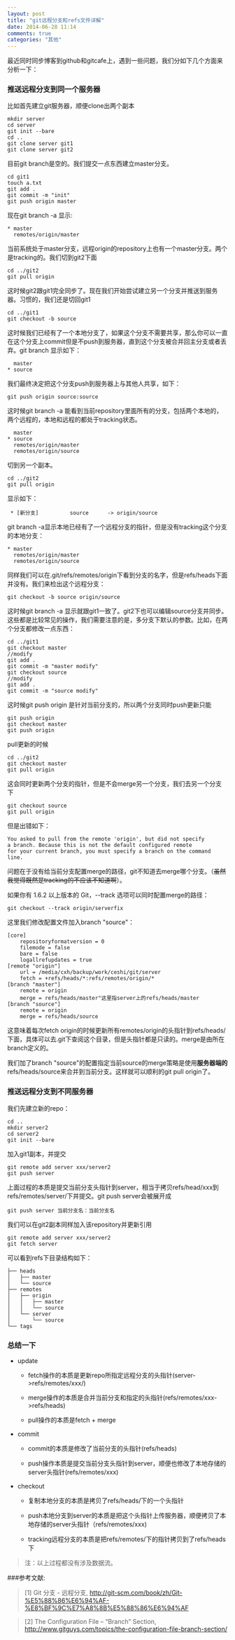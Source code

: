 ```yaml
---
layout: post
title: "git远程分支和refs文件详解"
date: 2014-06-28 11:14
comments: true
categories: "其他"
---
```


  最近同时同步博客到github和gitcafe上，遇到一些问题，我们分如下几个方面来分析一下：

### 推送远程分支到同一个服务器

  比如首先建立git服务器，顺便clone出两个副本

	mkdir server
	cd server
	git init --bare
	cd ..
	git clone server git1
	git clone server git2

  目前git branch是空的。我们提交一点东西建立master分支。

	cd git1
	touch a.txt
	git add .
	git commit -m "init"
	git push origin master

  现在git branch -a 显示:

	* master
	  remotes/origin/master

  当前系统处于master分支，远程origin的repository上也有一个master分支。两个是tracking的。我们切到git2下面

	cd ../git2
	git pull origin

  这时候git2跟git1完全同步了。现在我们开始尝试建立另一个分支并推送到服务器。习惯的，我们还是切回git1

	cd ../git1
	git checkout -b source

  这时候我们已经有了一个本地分支了，如果这个分支不需要共享，那么你可以一直在这个分支上commit但是不push到服务器，直到这个分支被合并回主分支或者丢弃。git branch 显示如下：

	  master
	* source

<!--more-->

  我们最终决定把这个分支push到服务器上与其他人共享，如下：

	git push origin source:source

  这时候git branch -a 能看到当前repository里面所有的分支，包括两个本地的，两个远程的，本地和远程的都处于tracking状态。

	  master
	* source
	  remotes/origin/master
	  remotes/origin/source

  切到另一个副本。
	
	cd ../git2
	git pull origin

  显示如下：

	 * [新分支]          source      -> origin/source

  git branch -a显示本地已经有了一个远程分支的指针，但是没有tracking这个分支的本地分支：

	* master
	  remotes/origin/master
	  remotes/origin/source

  同样我们可以在.git/refs/remotes/origin下看到分支的名字，但是refs/heads下面并没有。我们来检出这个远程分支：
	
	git checkout -b source origin/source

  这时候git branch -a 显示就跟git1一致了。git2下也可以编辑source分支并同步。这些都是比较常见的操作，我们需要注意的是，多分支下默认的参数。比如，在两个分支都修改一点东西：

	cd ../git1
	git checkout master
	//modify 
	git add .
	git commit -m "master modify"
	git checkout source
	//modify
	git add .
	git commit -m "source modify"

  这时候git push origin 是针对当前分支的，所以两个分支同时push更新只能
	
	git push origin
	git checkout master
	git push origin

  pull更新的时候
	
	cd ../git2
	git checkout master
	git pull origin

  这会同时更新两个分支的指针，但是不会merge另一个分支，我们去另一个分支下

	git checkout source
	git pull origin

  但是出错如下：

	You asked to pull from the remote 'origin', but did not specify
	a branch. Because this is not the default configured remote
	for your current branch, you must specify a branch on the command line.

  问题在于没有给当前分支配置merge的路径，git不知道去merge哪个分支。（~~虽然我觉得既然是tracking的不应该不知道啊~~）。

  如果你有 1.6.2 以上版本的 Git，--track 选项可以同时配置merge的路径：
	
	git checkout --track origin/serverfix

  这里我们修改配置文件加入branch "source"：

	[core]
		repositoryformatversion = 0
		filemode = false
		bare = false
		logallrefupdates = true
	[remote "origin"]
		url = /media/cxh/backup/work/ceshi/git/server
		fetch = +refs/heads/*:refs/remotes/origin/*
	[branch "master"]
		remote = origin
		merge = refs/heads/master"这里指server上的refs/heads/master
	[branch "source"]
		remote = origin
	    merge = refs/heads/source

  这意味着每次fetch origin的时候更新所有remotes/origin的头指针到refs/heads/下面，具体可以去.git下查阅这个目录，但是头指针都是只读的。merge是由所在branch定义的。

  我们加了branch "source"的配置指定当前source的merge策略是使用**服务器端的**refs/heads/source来合并到当前分支。这样就可以顺利的git pull origin了。

### 推送远程分支到不同服务器

  我们先建立新的repo：

	cd ..
	mkdir server2
	cd server2
	git init --bare
  
  加入git1副本，并提交

	git remote add server xxx/server2
	git push server

  上面过程的本质是提交当前分支头指针到server，相当于拷贝refs/head/xxx到refs/remotes/server/下并提交。git push server会被展开成

	git push server 当前分支名：当前分支名

  我们可以在git2副本同样加入该repository并更新引用

	git remote add server xxx/server2
  	git fetch server

  可以看到refs下目录结构如下：

	├── heads
	│   ├── master
	│   └── source
	├── remotes
	│   ├── origin
	│   │   ├── master
	│   │   └── source
	│   └── server
	│       └── source
	└── tags

### 总结一下

* update

	- fetch操作的本质是更新repo所指定远程分支的头指针(server->refs/remotes/xxx/)

	- merge操作的本质是合并当前分支和指定的头指针(refs/remotes/xxx->refs/heads)
	
	- pull操作的本质是fetch + merge

* commit
	
	- commit的本质是修改了当前分支的头指针(refs/heads)
	
	- push操作本质是提交当前分支头指针到server，顺便也修改了本地存储的server头指针(refs/remotes/xxx)

* checkout
	
	- 复制本地分支的本质是拷贝了refs/heads/下的一个头指针
	
	- push本地分支到server的本质是把这个头指针上传服务器，顺便拷贝了本地存储的server头指针（refs/remotes/xxx)
	
	- tracking远程分支的本质是把refs/remotes/下的指针拷贝到了refs/heads下

> 注：以上过程都没有涉及数据流。

[1]:http://git-scm.com/book/zh/Git-%E5%88%86%E6%94%AF-%E8%BF%9C%E7%A8%8B%E5%88%86%E6%94%AF "Git 分支 - 远程分支"
[2]: http://www.gitguys.com/topics/the-configuration-file-branch-section/ "The Configuration File – “Branch” Section"


###参考文献:

>\[1] Git 分支 - 远程分支, <http://git-scm.com/book/zh/Git-%E5%88%86%E6%94%AF-%E8%BF%9C%E7%A8%8B%E5%88%86%E6%94%AF>

>\[2] The Configuration File – “Branch” Section, <http://www.gitguys.com/topics/the-configuration-file-branch-section/>
